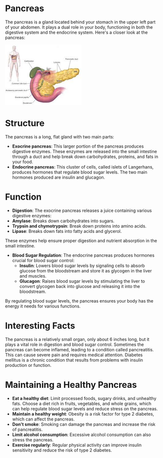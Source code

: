# Pancreas

The pancreas is a gland located behind your stomach in the upper left part of your abdomen. It plays a dual role in your body, functioning in both the digestive system and the endocrine system. Here's a closer look at the pancreas:

![pancreas >](images/pancreas.jpeg "pancreas")

# Structure

The pancreas is a long, flat gland with two main parts:

- **Exocrine pancreas**: This larger portion of the pancreas produces digestive enzymes. These enzymes are released into the small intestine through a duct and help break down carbohydrates, proteins, and fats in your food.
- **Endocrine pancreas**: This cluster of cells, called islets of Langerhans, produces hormones that regulate blood sugar levels. The two main hormones produced are insulin and glucagon.

# Function

- **Digestion**: The exocrine pancreas releases a juice containing various digestive enzymes:
- **Amylase**: Breaks down carbohydrates into sugars.
- **Trypsin and chymotrypsin**: Break down proteins into amino acids.
- **Lipase**: Breaks down fats into fatty acids and glycerol.

These enzymes help ensure proper digestion and nutrient absorption in the small intestine.

- **Blood Sugar Regulation**: The endocrine pancreas produces hormones crucial for blood sugar control:
  - **Insulin**: Lowers blood sugar levels by signaling cells to absorb glucose from the bloodstream and store it as glycogen in the liver and muscles.
  - **Glucagon**: Raises blood sugar levels by stimulating the liver to convert glycogen back into glucose and releasing it into the bloodstream.

By regulating blood sugar levels, the pancreas ensures your body has the energy it needs for various functions.

# Interesting Facts

The pancreas is a relatively small organ, only about 6 inches long, but it plays a vital role in digestion and blood sugar control.
Sometimes the pancreas can become inflamed, leading to a condition called pancreatitis. This can cause severe pain and requires medical attention.
Diabetes mellitus is a chronic condition that results from problems with insulin production or function.

# Maintaining a Healthy Pancreas

- **Eat a healthy diet**: Limit processed foods, sugary drinks, and unhealthy fats. Choose a diet rich in fruits, vegetables, and whole grains, which can help regulate blood sugar levels and reduce stress on the pancreas.
- **Maintain a healthy weight**: Obesity is a risk factor for type 2 diabetes, which can affect the pancreas.
- **Don't smoke**: Smoking can damage the pancreas and increase the risk of pancreatitis.
- **Limit alcohol consumption**: Excessive alcohol consumption can also stress the pancreas.
- **Exercise regularly**: Regular physical activity can improve insulin sensitivity and reduce the risk of type 2 diabetes.
